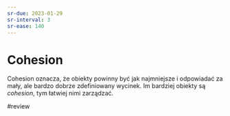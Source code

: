 ```yaml
---
sr-due: 2023-01-29
sr-interval: 3
sr-ease: 140
---
```


# Cohesion

Cohesion oznacza, że obiekty powinny być jak najmniejsze i odpowiadać za mały, ale bardzo dobrze zdefiniowany wycinek. Im bardziej obiekty są *cohesion*, tym łatwiej nimi zarządzać.

#review